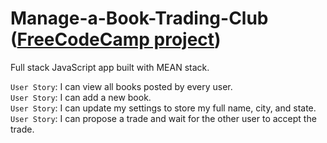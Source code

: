 # Manage-a-Book-Trading-Club  (<a href='https://learn.freecodecamp.org/coding-interview-prep/take-home-projects/manage-a-book-trading-club/'>FreeCodeCamp project</a>)

Full stack JavaScript app built with MEAN stack.

`User Story`: I can view all books posted by every user.  
`User Story`: I can add a new book.  
`User Story`: I can update my settings to store my full name, city, and state.  
`User Story`: I can propose a trade and wait for the other user to accept the trade.  
